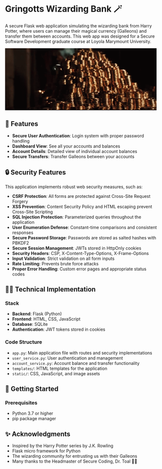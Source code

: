 # Gringotts Wizarding Bank 🪄

A secure Flask web application simulating the wizarding bank from Harry Potter, where users can manage their magical currency (Galleons) and transfer them between accounts. This web app was designed for a Secure Software Development graduate course at Loyola Marymount University.

![Gringotts Bank Screenshot](static/img/gringotts.gif)

## 🔮 Features

- **Secure User Authentication**: Login system with proper password handling
- **Dashboard View**: See all your accounts and balances 
- **Account Details**: Detailed view of individual account balances
- **Secure Transfers**: Transfer Galleons between your accounts


## 🔒 Security Features

This application implements robust web security measures, such as:

- **CSRF Protection**: All forms are protected against Cross-Site Request Forgery
- **XSS Prevention**: Content Security Policy and HTML escaping prevent Cross-Site Scripting
- **SQL Injection Protection**: Parameterized queries throughout the application
- **User Enumeration Defense**: Constant-time comparisons and consistent responses
- **Secure Password Storage**: Passwords are stored as salted hashes with PBKDF2
- **Secure Session Management**: JWTs stored in HttpOnly cookies
- **Security Headers**: CSP, X-Content-Type-Options, X-Frame-Options
- **Input Validation**: Strict validation on all form inputs
- **Rate Limiting**: Prevents brute force attacks
- **Proper Error Handling**: Custom error pages and appropriate status codes

## 🧙‍♂️ Technical Implementation

### Stack
- **Backend**: Flask (Python)
- **Frontend**: HTML, CSS, JavaScript
- **Database**: SQLite
- **Authentication**: JWT tokens stored in cookies

### Code Structure
- `app.py`: Main application file with routes and security implementations
- `user_service.py`: User authentication and management
- `account_service.py`: Account balance and transfer functionality
- `templates/`: HTML templates for the application
- `static/`: CSS, JavaScript, and image assets

## 🚀 Getting Started

### Prerequisites
- Python 3.7 or higher
- pip package manager



## ✨ Acknowledgments

- Inspired by the Harry Potter series by J.K. Rowling
- Flask micro framework for Python
- The wizarding community for entrusting us with their Galleons
- Many thanks to the Headmaster of Secure Coding, Dr. Toal 🧙‍♂️